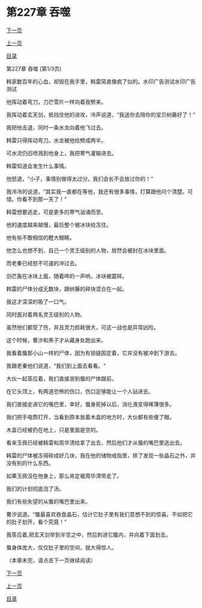 <h1>第227章   吞噬</h1>
            <div><p><a href="./0679_%E7%AC%AC227%E7%AB%A0_%E5%90%9E%E5%99%AC.md">下一页</a></p><p><a href="./0677_%E7%AC%AC226%E7%AB%A0_%E5%86%B0%E5%9D%97.md">上一页</a></p><p><a href="../">目录</a></p></div>
            <div><p>第227章   吞噬 (第1/3页)</p><p>韩家数百年的心血，却毁在我手里，韩雷简直像疯了似的。水印广告测试水印广告测试</p><p>他挥动着弯刀，刀芒雪片一样向着我劈来。</p><p>我挥动着玄天剑，抵挡住他的进攻，冷声说道，“我送你去陪你的宝贝树藤好了！“</p><p>我把他击退，同时一条水龙向着他飞过去。</p><p>韩雷只得挥动弯刀。水龙被他给劈成两半。</p><p>可水流仍旧喷溅到他身上，我把寒气灌输进去。</p><p>韩雷知道会发生什么事情。</p><p>他怒道，“小子，事情别做得太过分。我们会长不会放过你的！“</p><p>我冷冷的说道，“其实我一直都在等他，我还有很多事情，打算跟他问个清楚。可惜。你看不到那一天了！“</p><p>韩雷想要逃走，可是更多的寒气汹涌而至。</p><p>他的速度越来越慢，最后整个被冰块给冻住。</p><p>他有些不敢相信的瞪大眼睛。</p><p>他怎么也想不到，自己一个灵王级别的人物，居然会被封在冰块里面。</p><p>而老秦已经怒不可遏的冲过去。</p><p>剑芒轰在冰块上面，随着哗的一声响，冰块被震碎。</p><p>韩雷的尸体分成无数块，跟树藤的碎块混合在一起。</p><p>我这才深深的吸了一口气。</p><p>同时面对着两名灵王级别的人物。</p><p>虽然他们都受了伤，并且灵力损耗很大，可这一战也是异常凶险。</p><p>这个时候，曹汐和黑子才从藏身处跑出来。</p><p>我看着蜃那小山一样的尸体，因为有锁链固定着，它并没有被冲到下游去。</p><p>我跟老秦他们说道，“我们到上面去看看。“</p><p>大伙一起答应着，我们直接游到蜃的尸体跟前。</p><p>在它头顶上，有两道恐怖的伤口，伤口足够能让一个人钻进去。</p><p>我们直接走进它的嘴巴里，幸好，蜃身死掉以后，消化液变得稀薄很多。</p><p>我们把手电筒打开，当看到原本放着木盒的地方时，大伙都有些傻了眼。</p><p>木盒已经被扔在地上，只是里面是空的。</p><p>看来玉佩已经被韩雷和周华清给拿了出去，然后他们才从蜃的嘴巴里逃出去。</p><p>韩雷的尸体被冻得碎成好几块，我在他的储物戒指里，除了发现一些晶石之外，并没有别的什么东西。</p><p>如果玉佩没在他身上，那么肯定被周华清带走了。</p><p>我们的计划彻底泡了汤。</p><p>我们有些失望的从蜃的嘴巴里出来。</p><p>曹汐说道。“蜃最喜欢吞食晶石，估计它肚子里有我们意想不到的惊喜。不如把它的肚子划开，看个究竟！“</p><p>我答应着,把玄天剑举到半空之中，然后刺进它腹内，并向着下面划去。</p><p>蜃身体庞大，仅仅肚子里的空间，就大得惊人。</p><p>（本章未完，请点击下一页继续阅读）</p></div>
            <div><p><a href="./0679_%E7%AC%AC227%E7%AB%A0_%E5%90%9E%E5%99%AC.md">下一页</a></p><p><a href="./0677_%E7%AC%AC226%E7%AB%A0_%E5%86%B0%E5%9D%97.md">上一页</a></p><p><a href="../">目录</a></p></div>